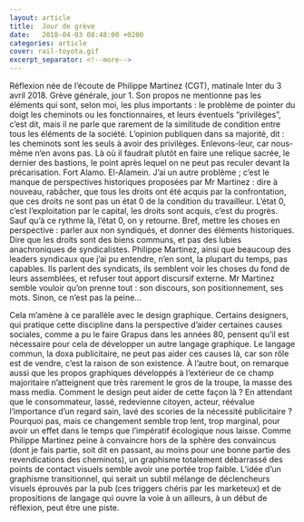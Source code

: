 ```yaml
---
layout: article
title:  Jour de grève
date:   2018-04-03 08:48:00 +0200
categories: article
cover: rail-toyota.gif
excerpt_separator: <!--more-->
---
```


Réflexion née de l’écoute de Philippe Martinez (CGT), matinale Inter du 3 avril 2018. Grève générale, jour 1. Son propos ne mentionne pas les éléments qui sont, selon moi, les plus importants<!--more--> : le problème de pointer du doigt les cheminots ou les fonctionnaires, et leurs éventuels “privilèges”, c’est dit, mais il ne parle que rarement de la similitude de condition entre tous les éléments de la société. L’opinion publiquen dans sa majorité, dit : les cheminots sont les seuls à avoir des privilèges. Enlevons-leur, car nous-même n’en avons pas. Là où il faudrait plutôt en faire une relique sacrée, le dernier des bastions, le point après lequel on ne peut pas reculer devant la précarisation. Fort Alamo. El-Alamein. J’ai un autre problème ; c’est le manque de perspectives historiques proposées par Mr Martinez : dire à nouveau, rabâcher, que tous les droits ont été acquis par la confrontation, que ces droits ne sont pas un état 0 de la condition du travailleur. L’état 0, c’est l’exploitation par le capital, les droits sont acquis, c’est du progrès. Sauf qu’à ce rythme là, l’état 0, on y retourne. Bref, mettre les choses en perspective : parler aux non syndiqués, et donner des éléments historiques. Dire que les droits sont des biens communs, et pas des lubies anachroniques de syndicalistes. Philippe Martinez, ainsi que beaucoup des leaders syndicaux que j’ai pu entendre, n’en sont, la plupart du temps, pas capables. Ils parlent des syndicats, ils semblent voir les choses du fond de leurs assemblées, et refuser tout apport discursif externe. Mr Martinez semble vouloir qu’on prenne tout : son discours, son positionnement, ses mots. Sinon, ce n’est pas la peine…

Cela m’amène à ce parallèle avec le design graphique. Certains designers, qui pratique cette discipline dans la perspective d’aider certaines causes sociales, comme a pu le faire Grapus dans les années 80, pensent qu’il est nécessaire pour cela de développer un autre langage graphique. Le langage commun, la doxa publicitaire, ne peut pas aider ces causes là, car son rôle est de vendre, c’est la raison de son existence. À l’autre bout, on remarque aussi que les propos graphiques développés à l’extérieur de ce champ majoritaire n’atteignent que très rarement le gros de la troupe, la masse des mass media. Comment le design peut aider de cette façon là ? En attendant que le consommateur, lassé, redevienne citoyen, acteur, réévalue l’importance d’un regard sain, lavé des scories de la nécessité publicitaire ? Pourquoi pas, mais ce changement semble trop lent, trop marginal, pour avoir un effet dans le temps que l’impératif écologique nous laisse. Comme Philippe Martinez peine à convaincre hors de la sphère des convaincus (dont je fais partie, soit dit en passant, au moins pour une bonne partie des revendications des cheminots), un graphisme totalement débarrassé des points de contact visuels semble avoir une portée trop faible. L’idée d’un graphisme transitionnel, qui serait un subtil mélange de déclencheurs visuels éprouvés par la pub (ces triggers chéris par les marketeux) et de propositions de langage qui ouvre la voie à un ailleurs, à un début de réflexion, peut être une piste.
